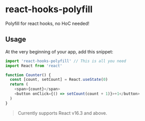 # react-hooks-polyfill

Polyfill for react hooks, no HoC needed!

## Usage

At the very beginning of your app, add this snippet:

```js
import 'react-hooks-polyfill' // This is all you need
import React from 'react'

function Counter() {
  const [count, setCount] = React.useState(0)
  return (
    <span>{count}</span>
    <button onClick={() => setCount(count + 1)}>+1</button>
  )
}
```

> Currently supports React v16.3 and above.
